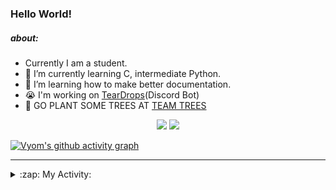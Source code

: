 ### Hello World!

##### about:
- Currently I am a student.
- 🌱 I’m currently learning C, intermediate Python.
- 🌱 I’m learning how to make better documentation.
- 😭 I'm working on [TearDrops](https://github.com/Vyvy-vi/TearDrops)(Discord Bot)
- 🌱 GO PLANT SOME TREES AT [TEAM TREES](https://teamtrees.org/)

<p align="center">
  <a href="https://twitter.com/Vyvy_viM"><img target="_blank" src="https://img.shields.io/badge/twitter%20@Vyvy_viM-0D95E8?style=for-the-badge&logo=twitter&logoColor=white"/></a> 
  <a href="https://vyvy-vi.github.io/portfolio"><img target="_blank" src="https://img.shields.io/badge/-I%27m_craving_for_open_source-green?style=for-the-badge&logo=github&logoColor=black"/></a> 
</p>

[![Vyom's github activity graph](https://activity-graph.herokuapp.com/graph?username=Vyvy-vi)](https://github.com/ashutosh00710/github-readme-activity-graph)

---
<details>
  <summary>:zap: My Activity:</summary>
  
<!--START_SECTION:waka-->
**I'm a Night 🦉** 

```text
🌞 Morning    29 commits     █░░░░░░░░░░░░░░░░░░░░░░░░   4.93% 
🌆 Daytime    117 commits    █████░░░░░░░░░░░░░░░░░░░░   19.9% 
🌃 Evening    232 commits    █████████░░░░░░░░░░░░░░░░   39.46% 
🌙 Night      210 commits    █████████░░░░░░░░░░░░░░░░   35.71%

```
📅 **I'm Most Productive on Sunday** 

```text
Monday       68 commits     ███░░░░░░░░░░░░░░░░░░░░░░   11.56% 
Tuesday      93 commits     ████░░░░░░░░░░░░░░░░░░░░░   15.82% 
Wednesday    87 commits     ███░░░░░░░░░░░░░░░░░░░░░░   14.8% 
Thursday     81 commits     ███░░░░░░░░░░░░░░░░░░░░░░   13.78% 
Friday       42 commits     █░░░░░░░░░░░░░░░░░░░░░░░░   7.14% 
Saturday     75 commits     ███░░░░░░░░░░░░░░░░░░░░░░   12.76% 
Sunday       142 commits    ██████░░░░░░░░░░░░░░░░░░░   24.15%

```


📊 **This Week I Spent My Time On** 

```text
🔥 Editors: 
Vim                      4 hrs 32 mins       ████████████████░░░░░░░░░   64.51% 
VS Code                  2 hrs 30 mins       ████████░░░░░░░░░░░░░░░░░   35.49%

🐱‍💻 Projects: 
heptagram-api            2 hrs 35 mins       █████████░░░░░░░░░░░░░░░░   36.73% 
TEC-Discord-Automation   1 hr                ███░░░░░░░░░░░░░░░░░░░░░░   14.2% 
Shepherd-bot             43 mins             ██░░░░░░░░░░░░░░░░░░░░░░░   10.24% 
awesome-quincy-larson-ema37 mins             ██░░░░░░░░░░░░░░░░░░░░░░░   8.9% 
assistant-bee            37 mins             ██░░░░░░░░░░░░░░░░░░░░░░░   8.8%

```


 Last Updated on 26/07/2021
<!--END_SECTION:waka-->
</details>
